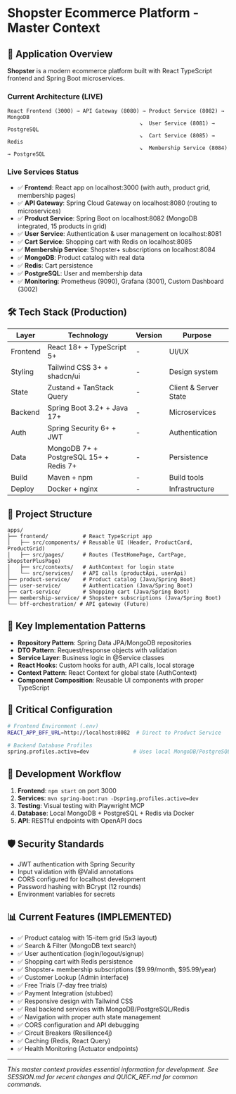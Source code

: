 # Shopster Ecommerce Platform - Master Context

## 🚀 Application Overview
**Shopster** is a modern ecommerce platform built with React TypeScript frontend and Spring Boot microservices.

### Current Architecture (LIVE)
```
React Frontend (3000) → API Gateway (8080) → Product Service (8082) → MongoDB
                                          ↘  User Service (8081) → PostgreSQL  
                                          ↘  Cart Service (8085) → Redis
                                          ↘  Membership Service (8084) → PostgreSQL
```

### Live Services Status
- ✅ **Frontend**: React app on localhost:3000 (with auth, product grid, membership pages)
- ✅ **API Gateway**: Spring Cloud Gateway on localhost:8080 (routing to microservices)
- ✅ **Product Service**: Spring Boot on localhost:8082 (MongoDB integrated, 15 products in grid)
- ✅ **User Service**: Authentication & user management on localhost:8081
- ✅ **Cart Service**: Shopping cart with Redis on localhost:8085
- ✅ **Membership Service**: Shopster+ subscriptions on localhost:8084
- ✅ **MongoDB**: Product catalog with real data
- ✅ **Redis**: Cart persistence
- ✅ **PostgreSQL**: User and membership data
- ✅ **Monitoring**: Prometheus (9090), Grafana (3001), Custom Dashboard (3002)

## 🛠 Tech Stack (Production)
| Layer | Technology | Version | Purpose |
|-------|------------|---------|---------|
| Frontend | React 18+ + TypeScript 5+ | - | UI/UX |
| Styling | Tailwind CSS 3+ + shadcn/ui | - | Design system |
| State | Zustand + TanStack Query | - | Client & Server State |
| Backend | Spring Boot 3.2+ + Java 17+ | - | Microservices |
| Auth | Spring Security 6+ + JWT | - | Authentication |
| Data | MongoDB 7+ + PostgreSQL 15+ + Redis 7+ | - | Persistence |
| Build | Maven + npm | - | Build tools |
| Deploy | Docker + nginx | - | Infrastructure |

## 📂 Project Structure
```
apps/
├── frontend/           # React TypeScript app
│   ├── src/components/ # Reusable UI (Header, ProductCard, ProductGrid)
│   ├── src/pages/      # Routes (TestHomePage, CartPage, ShopsterPlusPage)
│   ├── src/contexts/   # AuthContext for login state
│   └── src/services/   # API calls (productApi, userApi)
├── product-service/    # Product catalog (Java/Spring Boot)
├── user-service/       # Authentication (Java/Spring Boot)
├── cart-service/       # Shopping cart (Java/Spring Boot)
├── membership-service/ # Shopster+ subscriptions (Java/Spring Boot)
└── bff-orchestration/ # API gateway (Future)
```

## 🔧 Key Implementation Patterns
- **Repository Pattern**: Spring Data JPA/MongoDB repositories
- **DTO Pattern**: Request/response objects with validation
- **Service Layer**: Business logic in @Service classes
- **React Hooks**: Custom hooks for auth, API calls, local storage
- **Context Pattern**: React Context for global state (AuthContext)
- **Component Composition**: Reusable UI components with proper TypeScript

## 🚨 Critical Configuration
```bash
# Frontend Environment (.env)
REACT_APP_BFF_URL=http://localhost:8082  # Direct to Product Service

# Backend Database Profiles
spring.profiles.active=dev              # Uses local MongoDB/PostgreSQL
```

## 🔄 Development Workflow
1. **Frontend**: `npm start` on port 3000
2. **Services**: `mvn spring-boot:run -Dspring.profiles.active=dev`
3. **Testing**: Visual testing with Playwright MCP
4. **Database**: Local MongoDB + PostgreSQL + Redis via Docker
5. **API**: RESTful endpoints with OpenAPI docs

## 🛡 Security Standards
- JWT authentication with Spring Security
- Input validation with @Valid annotations
- CORS configured for localhost development
- Password hashing with BCrypt (12 rounds)
- Environment variables for secrets

## 📊 Current Features (IMPLEMENTED)
- ✅ Product catalog with 15-item grid (5x3 layout)
- ✅ Search & Filter (MongoDB text search)
- ✅ User authentication (login/logout/signup)
- ✅ Shopping cart with Redis persistence
- ✅ Shopster+ membership subscriptions ($9.99/month, $95.99/year)
- ✅ Customer Lookup (Admin interface)
- ✅ Free Trials (7-day free trials)
- ✅ Payment Integration (stubbed)
- ✅ Responsive design with Tailwind CSS
- ✅ Real backend services with MongoDB/PostgreSQL/Redis
- ✅ Navigation with proper auth state management
- ✅ CORS configuration and API debugging
- ✅ Circuit Breakers (Resilience4j)
- ✅ Caching (Redis, React Query)
- ✅ Health Monitoring (Actuator endpoints)

---
*This master context provides essential information for development. See SESSION.md for recent changes and QUICK_REF.md for common commands.*
